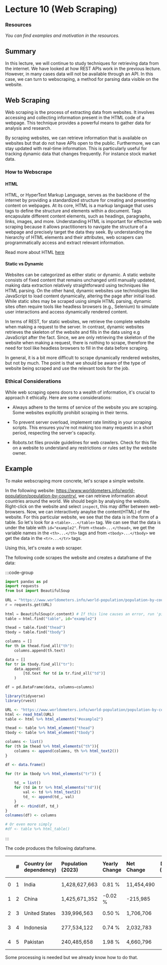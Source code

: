 # Lecture 10 (Web Scraping)

### Resources

*You can find examples and motivation in the resources.*

## Summary

In this lecture, we will continue to study techniques for retrieving data from
the internet. We have looked at how REST APIs work in the previous lecture.
However, in many cases data will not be available through an API. In this case,
we can turn to webscraping, a method for parsing data visible on the website.

## Web Scraping

Web scraping is the process of extracting data from websites. It involves
accessing and collecting information present in the HTML code of a webpage. This
technique provides a powerful means to gather data for analysis and research.

By scraping websites, we can retrieve information that is available on websites
but that do not have APIs open to the public. Furthermore, we can stay updated
with real-time information. This is particularly useful for tracking dynamic
data that changes frequently. For instance stock market data.

### How to Webscrape

#### HTML 

HTML, or HyperText Markup Language, serves as the backbone of the internet by
providing a standardized structure for creating and presenting content on
webpages. At its core, HTML is a markup language that uses tags to define the
structure and elements within a document. Tags encapsulate different content
elements, such as headings, paragraphs, links, images, and more. Understanding
HTML is important for effective web scraping because it allows practitioners to
navigate the structure of a webpage and precisely target the data they seek. By
understanding the hierarchy of HTML elements and their attributes, web scrapers can
programmatically access and extract relevant information. 

Read more about HTML [here](https://www.w3schools.com/html/)

#### Static vs Dynamic

Websites can be categorized as either static or dynamic. A static website
consists of fixed content that remains unchanged until manually updated, making
data extraction relatively straightforward using techniques like HTML parsing.
On the other hand, dynamic websites use technologies like JavaScript to load
content dynamically, altering the page after initial load. While static sites
may be scraped using simple HTML parsing, dynamic sites often require tools like
headless browsers (e.g., Selenium) to simulate user interactions and access
dynamically rendered content. 

In terms of REST, for static websites, we retrieve the complete website when
making a request to the server. In contrast, dynamic websites retrieves the
skeleton of the website and fills in the data using e.g JavaScript after the
fact. Since, we are only retrieving the skeleton of the website when making a
request, there is nothing to scrape, therefore the need for tool like
headless browsers to fill in the data before scraping.

In general, it is a bit more difficult to scrape dynamically rendered websites,
but not by much. The point is that we should be aware of the type of website
being scraped and use the relevant tools for the job.

### Ethical Considerations

While web scraping opens doors to a wealth of information, it's crucial to
approach it ethically. Here are some considerations:

- Always adhere to the terms of service of the website you are scraping. Some
websites explicitly prohibit scraping in their terms.

- To prevent server overload, implement rate limiting in your scraping scripts.
  This ensures you're not making too many requests in a short period, respecting
  the server's capacity.

- Robots.txt files provide guidelines for web crawlers. Check for this file on a
  website to understand any restrictions or rules set by the website owner.

## Example

To make webscraping more concrete, let's scrape a simple website. 

In the following website:
https://www.worldometers.info/world-population/population-by-country/, we can
retrieve information about countries around the world. We should begin by
analysing the website. Right-click on the website and select `inspect`, this may
differ between web-browsers. Now, we can interactively anaylse the content(HTML)
of the website. For this particular website, we see that the data is in the form
of a table. So let's look for a `<table>...</table>` tag. We can see that the
data is under the table with `id="example2"`. From `<thead>...</thead>`, we get
the variable names in the `<th>...</th>` tags and from `<tbody>...</tbody>` we
get the data in the `<tr>...</tr>` tags. 


Using this, let's create a web scraper.  

The following code scrapes the website and creates a dataframe of the data:

:::code-group
```Python
import pandas as pd
import requests 
from bs4 import BeautifulSoup 
  
URL = "https://www.worldometers.info/world-population/population-by-country/"
r = requests.get(URL) 
  
html = BeautifulSoup(r.content) # If this line causes an error, run 'pip install html5lib' or install html5lib 
table = html.find("table", id="example2")

thead = table.find("thead")
tbody = table.find("tbody")

columns = []
for th in thead.find_all("th"):
    columns.append(th.text)

data = []
for tr in tbody.find_all("tr"):
    data.append(
        [td.text for td in tr.find_all("td")]
    )

df = pd.DataFrame(data, columns=columns)
```

```R
library(tidyverse)
library(rvest)

URL <- "https://www.worldometers.info/world-population/population-by-country/"
html <- read_html(URL)
table <- html %>% html_elements("#example2")

thead <- table %>% html_element("thead")
tbody <- table %>% html_element("tbody")

columns <- list()
for (th in thead %>% html_elements("th")){
    columns <- append(columns, th %>% html_text2())
}

df <- data.frame()

for (tr in tbody %>% html_elements("tr")) {
    
    td_ = list()
    for (td in tr %>% html_elements("td")){
        val <- td %>% html_text2()
        td_ <- append(td_, val)
    }
    df <- rbind(df, td_)
}
colnames(df) <- columns

# Or even more simply
#df <- table %>% html_table()
```
:::

The code produces the following dataframe.

|    |   # | Country (or dependency)   | Population (2023)   | Yearly Change   | Net Change   |   Density (P/Km²) | Land Area (Km²)   | Migrants (net)   |   Fert. Rate |   Med. Age | Urban Pop %   | World Share   |
|---:|----:|:--------------------------|:--------------------|:----------------|:-------------|------------------:|:------------------|:-----------------|-------------:|-----------:|:--------------|:--------------|
|  0 |   1 | India                     | 1,428,627,663       | 0.81 %          | 11,454,490   |               481 | 2,973,190         | -486,136         |          2   |         28 | 36 %          | 17.76 %       |
|  1 |   2 | China                     | 1,425,671,352       | -0.02 %         | -215,985     |               152 | 9,388,211         | -310,220         |          1.2 |         39 | 65 %          | 17.72 %       |
|  2 |   3 | United States             | 339,996,563         | 0.50 %          | 1,706,706    |                37 | 9,147,420         | 999,700          |          1.7 |         38 | 83 %          | 4.23 %        |
|  3 |   4 | Indonesia                 | 277,534,122         | 0.74 %          | 2,032,783    |               153 | 1,811,570         | -49,997          |          2.1 |         30 | 59 %          | 3.45 %        |
|  4 |   5 | Pakistan                  | 240,485,658         | 1.98 %          | 4,660,796    |               312 | 770,880           | -165,988         |          3.3 |         21 | 35 %          | 2.99 %        |

Some processing is needed but we already know how to do that.

